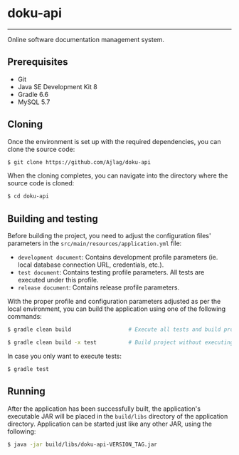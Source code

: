# doku-api
* * *

Online software documentation management system.

## Prerequisites

- Git
- Java SE Development Kit 8
- Gradle 6.6
- MySQL 5.7

## Cloning

Once the environment is set up with the required dependencies, you can clone the source code:

```sh
$ git clone https://github.com/Ajlag/doku-api
```

When the cloning completes, you can navigate into the directory where the source code is cloned:

```sh
$ cd doku-api
```

## Building and testing

Before building the project, you need to adjust the configuration files' parameters in the `src/main/resources/application.yml` file:

- `development document`: Contains development profile parameters (ie. local database connection URL, credentials, etc.).
- `test document`: Contains testing profile parameters. All tests are executed under this profile.
- `release document`: Contains release profile parameters.  

With the proper profile and configuration parameters adjusted as per the local environment, you can build the application using one of the following commands:

```sh
$ gradle clean build                  # Execute all tests and build project

$ gradle clean build -x test          # Build project without executing tests
```

In case you only want to execute tests:

```sh
$ gradle test
```

## Running

After the application has been successfully built, the application's executable JAR will be placed in the `build/libs` directory of the application directory. Application can be started just like any other JAR, using the following:

```sh
$ java -jar build/libs/doku-api-VERSION_TAG.jar
```
